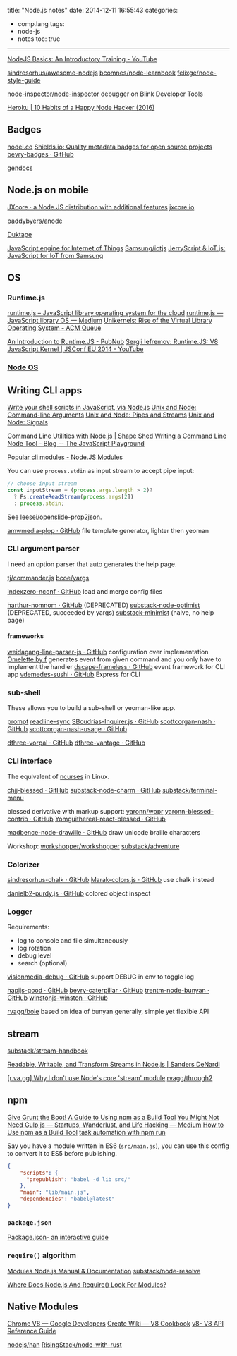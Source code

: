 title: "Node.js notes"
date: 2014-12-11 16:55:43
categories:
- comp.lang
tags:
- node-js
- notes
toc: true
---

[NodeJS Basics: An Introductory Training - YouTube](https://www.youtube.com/watch?v=G0924T2uoiY)

[sindresorhus/awesome-nodejs](https://github.com/sindresorhus/awesome-nodejs)
[bcomnes/node-learnbook](https://github.com/bcomnes/node-learnbook)
[felixge/node-style-guide](https://github.com/felixge/node-style-guide)

[node-inspector/node-inspector](https://github.com/node-inspector/node-inspector) debugger on Blink Developer Tools

[Heroku | 10 Habits of a Happy Node Hacker (2016)](http://blog.heroku.com/archives/2015/11/10/node-habits-2016)

## Badges

[nodei.co](https://nodei.co/)
[Shields.io: Quality metadata badges for open source projects](http://shields.io/)
[bevry-badges · GitHub](https://github.com/bevry/badges)

[gendocs](https://www.npmjs.com/package/gendocs)

## Node.js on mobile

[JXcore · a Node.JS distribution with additional features](http://jxcore.com/home/)
[jxcore·io](http://jxcore.io/)

[paddybyers/anode](https://github.com/paddybyers/anode)

[Duktape](http://duktape.org/)

[JavaScript engine for Internet of Things](http://samsung.github.io/jerryscript/)
[Samsung/iotjs](https://github.com/Samsung/iotjs)
[JerryScript & IoT.js: JavaScript for IoT from Samsung](http://www.infoq.com/news/2015/08/iotjs-jerryscript-samsung)

## OS

### Runtime.js

[runtime.js – JavaScript library operating system for the cloud](http://runtimejs.org/)
[runtime.js — JavaScript library OS — Medium](https://medium.com/@iefserge/runtime-js-javascript-library-os-823ada1cc3c)
[Unikernels: Rise of the Virtual Library Operating System - ACM Queue](http://queue.acm.org/detail.cfm?id=2566628)

[An Introduction to Runtime.JS - PubNub](https://www.pubnub.com/blog/2015-01-27-introduction-runtime-js/)
[Sergii Iefremov: Runtime.JS: V8 JavaScript Kernel | JSConf EU 2014 - YouTube](https://www.youtube.com/watch?v=nPl0zlAI3MY)

### [Node OS](http://node-os.com/)

## Writing CLI apps

[Write your shell scripts in JavaScript, via Node.js](http://www.2ality.com/2011/12/nodejs-shell-scripting.html)
[Unix and Node: Command-line Arguments](http://dailyjs.com/2012/03/01/unix-node-arguments/)
[Unix and Node: Pipes and Streams](http://dailyjs.com/2012/03/08/unix-node-pipes/)
[Unix and Node: Signals](http://dailyjs.com/2012/03/15/unix-node-signals/)

[Command Line Utilities with Node.js | Shape Shed](http://shapeshed.com/command-line-utilities-with-nodejs/)
[Writing a Command Line Node Tool - Blog -- The JavaScript Playground](http://javascriptplayground.com/blog/2012/08/writing-a-command-line-node-tool)

[Popular cli modules - Node.JS Modules](https://nodejsmodules.org/tags/cli)

You can use `process.stdin` as input stream to accept pipe input:
```js
// choose input stream
const inputStream = (process.args.length > 2)?
  ? Fs.createReadStream(process.args[2])
  : process.stdin;
```

See [leesei/openslide-prop2json](https://github.com/leesei/openslide-prop2json).

[amwmedia-plop · GitHub](https://github.com/amwmedia/plop) file template generator, lighter then yeoman

### CLI argument parser

I need an option parser that auto generates the help page.

[tj/commander.js](https://github.com/tj/commander.js)
[bcoe/yargs](https://github.com/bcoe/yargs)

[indexzero-nconf · GitHub](https://github.com/indexzero/nconf) load and merge config files

[harthur-nomnom · GitHub](https://github.com/harthur/nomnom) (DEPRECATED)
[substack-node-optimist](https://github.com/substack/node-optimist) (DEPRECATED, succeeded by yargs)
[substack-minimist](https://github.com/substack/minimist) (naive, no help page)

#### frameworks

[weidagang-line-parser-js · GitHub](https://github.com/weidagang/line-parser-js) configuration over implementation
[Omelette by f](http://f.github.io/omelette/) generates event from given command and you only have to implement the handler
[dscape-frameless · GitHub](https://github.com/dscape/frameless) event framework for CLI app
[vdemedes-sushi · GitHub](https://github.com/vdemedes/sushi) Express for CLI

### sub-shell

These allows you to build a sub-shell or yeoman-like app.

[prompt](https://www.npmjs.org/package/prompt)
[readline-sync](https://www.npmjs.com/package/readline-sync)
[SBoudrias-Inquirer.js · GitHub](https://github.com/SBoudrias/Inquirer.js/)
[scottcorgan-nash · GitHub](https://github.com/scottcorgan/nash)
[scottcorgan-nash-usage · GitHub](https://github.com/scottcorgan/nash-usage)

[dthree-vorpal · GitHub](https://github.com/dthree/vorpal)
[dthree-vantage · GitHub](https://github.com/dthree/vantage)

### CLI interface

The equivalent of [ncurses](https://www.wikiwand.com/en/Ncurses) in Linux.

[chjj-blessed · GitHub](https://github.com/chjj/blessed)
[substack-node-charm · GitHub](https://github.com/substack/node-charm)
[substack/terminal-menu](https://github.com/substack/terminal-menu)

blessed derivative with markup support:
[yaronn/wopr](https://github.com/yaronn/wopr)
[yaronn-blessed-contrib · GitHub](https://github.com/yaronn/blessed-contrib)
[Yomguithereal-react-blessed · GitHub](https://github.com/Yomguithereal/react-blessed)

[madbence-node-drawille · GitHub](https://github.com/madbence/node-drawille) draw unicode braille characters

Workshop:
[workshopper/workshopper](https://github.com/workshopper/workshopper)
[substack/adventure](https://github.com/substack/adventure)

### Colorizer

[sindresorhus-chalk · GitHub](https://github.com/sindresorhus/chalk)
[Marak-colors.js · GitHub](https://github.com/Marak/colors.js) use chalk instead

[danielb2-purdy.js · GitHub](https://github.com/danielb2/purdy.js) colored object inspect

### Logger

Requirements:
- log to console and file simultaneously
- log rotation
- debug level
- search (optional)

[visionmedia-debug · GitHub](https://github.com/visionmedia/debug) support DEBUG in env to toggle log

[hapijs-good · GitHub](https://github.com/hapijs/good)
[bevry-caterpillar · GitHub](https://github.com/bevry/caterpillar)
[trentm-node-bunyan · GitHub](https://github.com/trentm/node-bunyan)
[winstonjs-winston · GitHub](https://github.com/winstonjs/winston)

[rvagg/bole](https://github.com/rvagg/bole) based on idea of bunyan generally, simple yet flexible API

## stream

[substack/stream-handbook](https://github.com/substack/stream-handbook)

[Readable, Writable, and Transform Streams in Node.js | Sanders DeNardi](http://www.sandersdenardi.com/readable-writable-transform-streams-node/)

[[r.va.gg] Why I don't use Node's core 'stream' module](https://r.va.gg/2014/06/why-i-dont-use-nodes-core-stream-module.html)
[rvagg/through2](https://github.com/rvagg/through2)

## npm

[Give Grunt the Boot! A Guide to Using npm as a Build Tool](http://www.sitepoint.com/guide-to-npm-as-a-build-tool/)
[You Might Not Need Gulp.js — Startups, Wanderlust, and Life Hacking — Medium](https://medium.com/swlh/you-might-not-need-gulp-js-89a0220487dd#.1z2zfrucg)
[How to Use npm as a Build Tool](http://blog.keithcirkel.co.uk/how-to-use-npm-as-a-build-tool/)
[task automation with npm run](http://substack.net/task_automation_with_npm_run)

Say you have a module written in ES6 (`src/main.js`), you can use this config to convert it to ES5 before publishing.

```json
{
    "scripts": {
      "prepublish": "babel -d lib src/"
    },
    "main": "lib/main.js",
    "dependencies": "babel@latest"
}
```

### `package.json`

[Package.json- an interactive guide](http://package.json.nodejitsu.com/)

### `require()` algorithm

[Modules Node.js Manual & Documentation](https://nodejs.org/docs/latest/api/modules.html#modules_all_together)
[substack/node-resolve](https://github.com/substack/node-resolve)

[Where Does Node.js And Require() Look For Modules?](http://www.bennadel.com/blog/2169-where-does-node-js-and-require-look-for-modules.htm)

## Native Modules

[Chrome V8 — Google Developers](https://developers.google.com/v8/)
[Create Wiki — V8 Cookbook](http://create.tpsitulsa.com/wiki/V8_Cookbook)
[v8- V8 API Reference Guide](http://izs.me/v8-docs/main.html)

[nodejs/nan](https://github.com/nodejs/nan)
[RisingStack/node-with-rust](https://github.com/RisingStack/node-with-rust)
